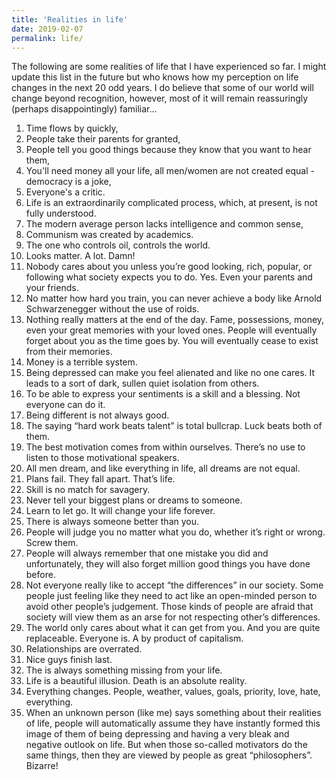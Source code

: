 ```yaml
---
title: 'Realities in life'
date: 2019-02-07
permalink: life/
---
```

The following are some realities of life that I have experienced so far. I might update this list in the future but who knows how my perception on life changes in the next 20 odd years. I do believe that some of our world will change beyond recognition, however, most of it will remain reassuringly (perhaps disappointingly) familiar...

1. Time flows by quickly, 
2. People take their parents for granted, 
3. People tell you good things because they know that you want to hear them, 
4. You'll need money all your life, all men/women are not created equal - democracy is a joke, 
5. Everyone's a critic.
6. Life is an extraordinarily complicated process, which, at present, is not fully understood.
7. The modern average person lacks intelligence and common sense,
8. Communism was created by academics.
9. The one who controls oil, controls the world.
10. Looks matter. A lot. Damn!
11. Nobody cares about you unless you’re good looking, rich, popular, or following what society expects you to do. Yes. Even your parents and your friends.
12. No matter how hard you train, you can never achieve a body like Arnold Schwarzenegger without the use of roids.  
13. Nothing really matters at the end of the day. Fame, possessions, money, even your great memories with your loved ones. People will eventually forget about you as the time goes by. You will eventually cease to exist from their memories.
14. Money is a terrible system.
15. Being depressed can make you feel alienated and like no one cares. It leads to a sort of dark, sullen quiet isolation from others.
16. To be able to express your sentiments is a skill and a blessing. Not everyone can do it. 
17. Being different is not always good.
18. The saying “hard work beats talent” is total bullcrap. Luck beats both of them.
19. The best motivation comes from within ourselves. There’s no use to listen to those motivational speakers.
20. All men dream, and like everything in life, all dreams are not equal.
21. Plans fail. They fall apart. That’s life.
22. Skill is no match for savagery.
23. Never tell your biggest plans or dreams to someone.
24. Learn to let go. It will change your life forever.
25. There is always someone better than you.
26. People will judge you no matter what you do, whether it’s right or wrong. Screw them.
27. People will always remember that one mistake you did and unfortunately, they will also forget million good things you have done before.
28. Not everyone really like to accept “the differences” in our society. Some people just feeling like they need to act like an open-minded person to avoid other people’s judgement. Those kinds of people are afraid that society will view them as an arse for not respecting other’s differences.
29. The world only cares about what it can get from you. And you are quite replaceable. Everyone is. A by product of capitalism.
30. Relationships are overrated.
31. Nice guys finish last. 
32. The is always something missing from your life.
33. Life is a beautiful illusion. Death is an absolute reality.
34. Everything changes. People, weather, values, goals, priority, love, hate, everything.
35. When an unknown person (like me) says something about their realities of life, people will automatically assume they have instantly formed this image of them of being depressing and having a very bleak and negative outlook on life. But when those so-called motivators do the same things, then they are viewed by people as great “philosophers”. Bizarre!
